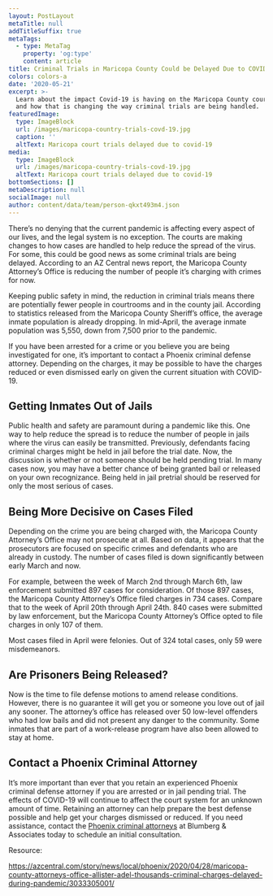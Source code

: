 ```yaml
---
layout: PostLayout
metaTitle: null
addTitleSuffix: true
metaTags:
  - type: MetaTag
    property: 'og:type'
    content: article
title: Criminal Trials in Maricopa County Could be Delayed Due to COVID-19
colors: colors-a
date: '2020-05-21'
excerpt: >-
  Learn about the impact Covid-19 is having on the Maricopa County court system
  and how that is changing the way criminal trials are being handled.
featuredImage:
  type: ImageBlock
  url: /images/maricopa-country-trials-covd-19.jpg
  caption: ''
  altText: Maricopa court trials delayed due to covid-19
media:
  type: ImageBlock
  url: /images/maricopa-country-trials-covd-19.jpg
  altText: Maricopa court trials delayed due to covid-19
bottomSections: []
metaDescription: null
socialImage: null
author: content/data/team/person-qkxt493m4.json
---
```

There’s no denying that the current pandemic is affecting every aspect of our lives, and the legal system is no exception. The courts are making changes to how cases are handled to help reduce the spread of the virus. For some, this could be good news as some criminal trials are being delayed. According to an AZ Central news report, the Maricopa County Attorney’s Office is reducing the number of people it’s charging with crimes for now.

Keeping public safety in mind, the reduction in criminal trials means there are potentially fewer people in courtrooms and in the county jail. According to statistics released from the Maricopa County Sheriff’s office, the average inmate population is already dropping. In mid-April, the average inmate population was 5,550, down from 7,500 prior to the pandemic.

If you have been arrested for a crime or you believe you are being investigated for one, it’s important to contact a Phoenix criminal defense attorney. Depending on the charges, it may be possible to have the charges reduced or even dismissed early on given the current situation with COVID-19.

## **Getting Inmates Out of Jails**

Public health and safety are paramount during a pandemic like this. One way to help reduce the spread is to reduce the number of people in jails where the virus can easily be transmitted. Previously, defendants facing criminal charges might be held in jail before the trial date. Now, the discussion is whether or not someone should be held pending trial. In many cases now, you may have a better chance of being granted bail or released on your own recognizance. Being held in jail pretrial should be reserved for only the most serious of cases.

## **Being More Decisive on Cases Filed**

Depending on the crime you are being charged with, the Maricopa County Attorney’s Office may not prosecute at all. Based on data, it appears that the prosecutors are focused on specific crimes and defendants who are already in custody. The number of cases filed is down significantly between early March and now.

For example, between the week of March 2nd through March 6th, law enforcement submitted 897 cases for consideration. Of those 897 cases, the Maricopa County Attorney’s Office filed charges in 734 cases. Compare that to the week of April 20th through April 24th. 840 cases were submitted by law enforcement, but the Maricopa County Attorney’s Office opted to file charges in only 107 of them.

Most cases filed in April were felonies. Out of 324 total cases, only 59 were misdemeanors.

## **Are Prisoners Being Released?**

Now is the time to file defense motions to amend release conditions. However, there is no guarantee it will get you or someone you love out of jail any sooner. The attorney’s office has released over 50 low-level offenders who had low bails and did not present any danger to the community. Some inmates that are part of a work-release program have also been allowed to stay at home.

## **Contact a Phoenix Criminal Attorney**

It’s more important than ever that you retain an experienced Phoenix criminal defense attorney if you are arrested or in jail pending trial. The effects of COVID-19 will continue to affect the court system for an unknown amount of time. Retaining an attorney can help prepare the best defense possible and help get your charges dismissed or reduced. If you need assistance, contact the [Phoenix criminal attorneys](https://azblumberglaw.com/phoenix-criminal-attorney/) at Blumberg & Associates today to schedule an initial consultation.

Resource:

<https://azcentral.com/story/news/local/phoenix/2020/04/28/maricopa-county-attorneys-office-allister-adel-thousands-criminal-charges-delayed-during-pandemic/3033305001/>

